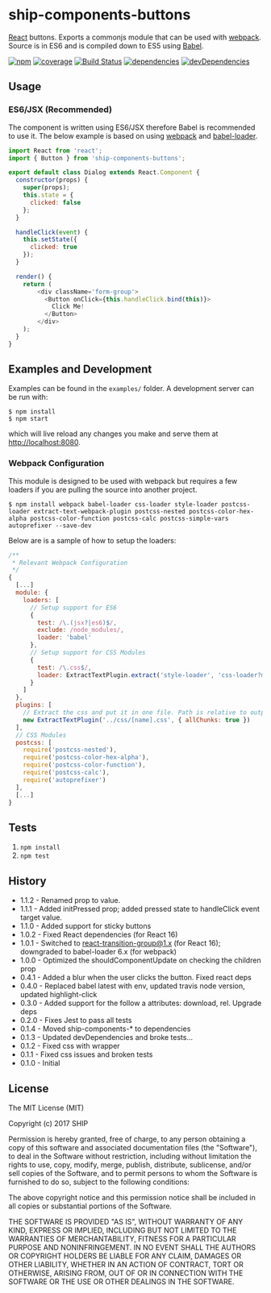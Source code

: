 # ship-components-buttons

[React](http://facebook.github.io/react/) buttons. Exports a commonjs module that can be used with [webpack](http://webpack.github.io/). Source is in ES6 and is compiled down to ES5 using [Babel](https://babeljs.io/).

[![npm](https://img.shields.io/npm/v/ship-components-buttons.svg)](https://www.npmjs.com/package/ship-components-buttons) [![coverage](https://img.shields.io/coveralls/ship-components/ship-components-buttons.svg)](https://coveralls.io/github/ship-components/ship-components-buttons) [![Build Status](http://img.shields.io/travis/ship-components/ship-components-buttons/master.svg?style=flat)](https://travis-ci.org/ship-components/ship-components-buttons) [![dependencies](https://img.shields.io/david/ship-components/ship-components-buttons.svg?style=flat)](https://david-dm.org/ship-components/ship-components-buttons) [![devDependencies](https://img.shields.io/david/dev/ship-components/ship-components-buttons.svg?style=flat)](https://david-dm.org/ship-components/ship-components-buttons?type=dev)

## Usage

### ES6/JSX (Recommended)

The component is written using ES6/JSX therefore Babel is recommended to use it. The below example is based on using [webpack](http://webpack.github.io/) and [babel-loader](https://github.com/babel/babel-loader).

```javascript
import React from 'react';
import { Button } from 'ship-components-buttons';

export default class Dialog extends React.Component {
  constructor(props) {
    super(props);
    this.state = {
      clicked: false
    };
  }

  handleClick(event) {
    this.setState({
      clicked: true
    });
  }

  render() {
    return (
        <div className='form-group'>
          <Button onClick={this.handleClick.bind(this)}>
            Click Me!
          </Button>
        </div>
    );
  }
}
```

## Examples and Development

Examples can be found in the `examples/` folder. A development server can be run with:

```shell
$ npm install
$ npm start
```

which will live reload any changes you make and serve them at <http://localhost:8080>.

### Webpack Configuration

This module is designed to be used with webpack but requires a few loaders if you are pulling the source into another project.

```shell
$ npm install webpack babel-loader css-loader style-loader postcss-loader extract-text-webpack-plugin postcss-nested postcss-color-hex-alpha postcss-color-function postcss-calc postcss-simple-vars autoprefixer --save-dev
```

Below are is a sample of how to setup the loaders:

```javascript
/**
 * Relevant Webpack Configuration
 */
{
  [...]
  module: {
    loaders: [
      // Setup support for ES6
      {
        test: /\.(jsx?|es6)$/,
        exclude: /node_modules/,
        loader: 'babel'
      },
      // Setup support for CSS Modules
      {
        test: /\.css$/,
        loader: ExtractTextPlugin.extract('style-loader', 'css-loader?modules&importLoaders=1&localIdentName=[name]__[local]___[hash:base64:5]!postcss-loader')
      }
    ]
  },
  plugins: [
    // Extract the css and put it in one file. Path is relative to output path
    new ExtractTextPlugin('../css/[name].css', { allChunks: true })
  ],
  // CSS Modules
  postcss: [
    require('postcss-nested'),
    require('postcss-color-hex-alpha'),
    require('postcss-color-function'),
    require('postcss-calc'),
    require('autoprefixer')
  ],
  [...]
}
```

## Tests

1. `npm install`
2. `npm test`

## History
- 1.1.2 - Renamed prop to value.
- 1.1.1 - Added initPressed prop; added pressed state to handleClick event target value.
- 1.1.0 - Added support for sticky buttons
- 1.0.2 - Fixed React dependencies (for React 16)
- 1.0.1 - Switched to react-transition-group@1.x (for React 16); downgraded to babel-loader 6.x (for webpack)
- 1.0.0 - Optimized the shouldComponentUpdate on checking the children prop
- 0.4.1 - Added a blur when the user clicks the button. Fixed react deps
- 0.4.0 - Replaced babel latest with env, updated travis node version, updated highlight-click
- 0.3.0 - Added support for the follow a attributes: download, rel. Upgrade deps
- 0.2.0 - Fixes Jest to pass all tests
- 0.1.4 - Moved ship-components-* to dependencies
- 0.1.3 - Updated devDependencies and broke tests...
- 0.1.2 - Fixed css with wrapper
- 0.1.1 - Fixed css issues and broken tests
- 0.1.0 - Initial

## License

The MIT License (MIT)

Copyright (c) 2017 SHIP

Permission is hereby granted, free of charge, to any person obtaining a copy of this software and associated documentation files (the "Software"), to deal in the Software without restriction, including without limitation the rights to use, copy, modify, merge, publish, distribute, sublicense, and/or sell copies of the Software, and to permit persons to whom the Software is furnished to do so, subject to the following conditions:

The above copyright notice and this permission notice shall be included in all copies or substantial portions of the Software.

THE SOFTWARE IS PROVIDED "AS IS", WITHOUT WARRANTY OF ANY KIND, EXPRESS OR IMPLIED, INCLUDING BUT NOT LIMITED TO THE WARRANTIES OF MERCHANTABILITY, FITNESS FOR A PARTICULAR PURPOSE AND NONINFRINGEMENT. IN NO EVENT SHALL THE AUTHORS OR COPYRIGHT HOLDERS BE LIABLE FOR ANY CLAIM, DAMAGES OR OTHER LIABILITY, WHETHER IN AN ACTION OF CONTRACT, TORT OR OTHERWISE, ARISING FROM, OUT OF OR IN CONNECTION WITH THE SOFTWARE OR THE USE OR OTHER DEALINGS IN THE SOFTWARE.
